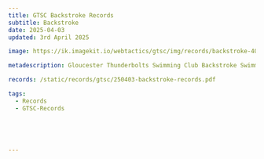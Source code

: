 ```yaml
---
title: GTSC Backstroke Records
subtitle: Backstroke
date: 2025-04-03
updated: 3rd April 2025

image: https://ik.imagekit.io/webtactics/gtsc/img/records/backstroke-400x600.jpg

metadescription: Gloucester Thunderbolts Swimming Club Backstroke Swimming Records

records: /static/records/gtsc/250403-backstroke-records.pdf

tags:
  - Records
  - GTSC-Records





---
```





